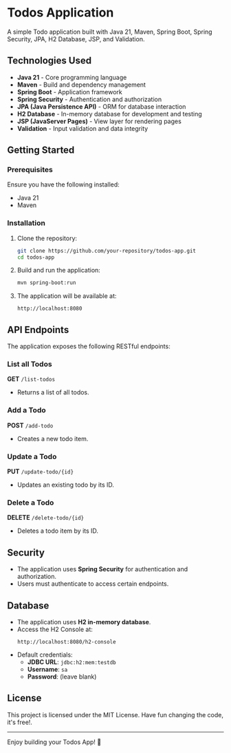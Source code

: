 # Todos Application

A simple Todo application built with Java 21, Maven, Spring Boot, Spring Security, JPA, H2 Database, JSP, and Validation.

## Technologies Used

- **Java 21** - Core programming language
- **Maven** - Build and dependency management
- **Spring Boot** - Application framework
- **Spring Security** - Authentication and authorization
- **JPA (Java Persistence API)** - ORM for database interaction
- **H2 Database** - In-memory database for development and testing
- **JSP (JavaServer Pages)** - View layer for rendering pages
- **Validation** - Input validation and data integrity

## Getting Started

### Prerequisites

Ensure you have the following installed:
- Java 21
- Maven

### Installation

1. Clone the repository:
   ```sh
   git clone https://github.com/your-repository/todos-app.git
   cd todos-app
   ```
2. Build and run the application:
   ```sh
   mvn spring-boot:run
   ```
3. The application will be available at:
   ```
   http://localhost:8080
   ```

## API Endpoints

The application exposes the following RESTful endpoints:

### List all Todos
**GET** `/list-todos`
- Returns a list of all todos.

### Add a Todo
**POST** `/add-todo`
- Creates a new todo item.

### Update a Todo
**PUT** `/update-todo/{id}`
- Updates an existing todo by its ID.

### Delete a Todo
**DELETE** `/delete-todo/{id}`
- Deletes a todo item by its ID.

## Security

- The application uses **Spring Security** for authentication and authorization.
- Users must authenticate to access certain endpoints.

## Database

- The application uses **H2 in-memory database**.
- Access the H2 Console at:
  ```
  http://localhost:8080/h2-console
  ```
- Default credentials:
    - **JDBC URL**: `jdbc:h2:mem:testdb`
    - **Username**: `sa`
    - **Password**: (leave blank)

## License

This project is licensed under the MIT License. Have fun changing the code, it's free!.

---

Enjoy building your Todos App! 🚀

